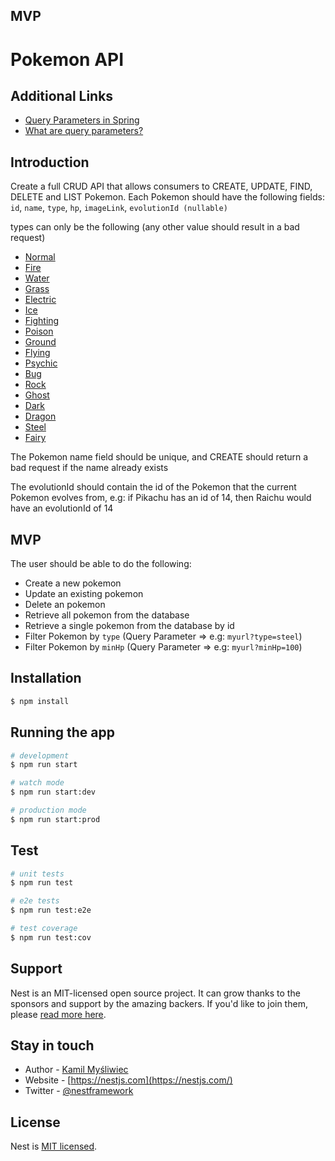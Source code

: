## MVP

# Pokemon API

## Additional Links

- [Query Parameters in Spring](https://www.baeldung.com/spring-request-param)
- [What are query parameters?](https://www.branch.io/glossary/query-parameters/)

## Introduction

Create a full CRUD API that allows consumers to CREATE, UPDATE, FIND, DELETE and LIST Pokemon. Each Pokemon should have the following fields: `id`, `name`, `type`, `hp`, `imageLink`, `evolutionId (nullable)`

types can only be the following (any other value should result in a bad request)

- [Normal](https://pokemon.fandom.com/wiki/Normal_type 'Normal type')
- [Fire](https://pokemon.fandom.com/wiki/Fire_type 'Fire type')
- [Water](https://pokemon.fandom.com/wiki/Water_type 'Water type')
- [Grass](https://pokemon.fandom.com/wiki/Grass_type 'Grass type')
- [Electric](https://pokemon.fandom.com/wiki/Electric_type 'Electric type')
- [Ice](https://pokemon.fandom.com/wiki/Ice_type 'Ice type')
- [Fighting](https://pokemon.fandom.com/wiki/Fighting_type 'Fighting type')
- [Poison](https://pokemon.fandom.com/wiki/Poison_type 'Poison type')
- [Ground](https://pokemon.fandom.com/wiki/Ground_type 'Ground type')
- [Flying](https://pokemon.fandom.com/wiki/Flying_type 'Flying type')
- [Psychic](https://pokemon.fandom.com/wiki/Psychic_type 'Psychic type')
- [Bug](https://pokemon.fandom.com/wiki/Bug_type 'Bug type')
- [Rock](https://pokemon.fandom.com/wiki/Rock_type 'Rock type')
- [Ghost](https://pokemon.fandom.com/wiki/Ghost_type 'Ghost type')
- [Dark](https://pokemon.fandom.com/wiki/Dark_type 'Dark type')
- [Dragon](https://pokemon.fandom.com/wiki/Dragon_type 'Dragon type')
- [Steel](https://pokemon.fandom.com/wiki/Steel_type 'Steel type')
- [Fairy](https://pokemon.fandom.com/wiki/Fairy_type 'Fairy type')

The Pokemon name field should be unique, and CREATE should return a bad request if the name already exists

The evolutionId should contain the id of the Pokemon that the current Pokemon evolves from, e.g: if Pikachu has an id of 14, then Raichu would have an evolutionId of 14

## MVP

The user should be able to do the following:

- Create a new pokemon
- Update an existing pokemon
- Delete an pokemon
- Retrieve all pokemon from the database
- Retrieve a single pokemon from the database by id
- Filter Pokemon by `type` (Query Parameter => e.g: `myurl?type=steel`)
- Filter Pokemon by `minHp` (Query Parameter => e.g: `myurl?minHp=100`)

## Installation

```bash
$ npm install
```

## Running the app

```bash
# development
$ npm run start

# watch mode
$ npm run start:dev

# production mode
$ npm run start:prod
```

## Test

```bash
# unit tests
$ npm run test

# e2e tests
$ npm run test:e2e

# test coverage
$ npm run test:cov
```

## Support

Nest is an MIT-licensed open source project. It can grow thanks to the sponsors and support by the amazing backers. If you'd like to join them, please [read more here](https://docs.nestjs.com/support).

## Stay in touch

- Author - [Kamil Myśliwiec](https://kamilmysliwiec.com)
- Website - [https://nestjs.com](https://nestjs.com/)
- Twitter - [@nestframework](https://twitter.com/nestframework)

## License

Nest is [MIT licensed](LICENSE).
